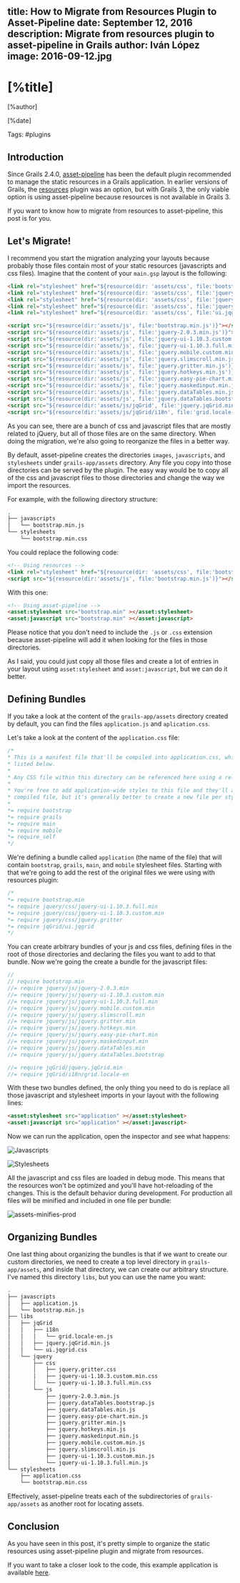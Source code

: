 title: How to Migrate from Resources Plugin to Asset-Pipeline
date: September 12, 2016  
description: Migrate from resources plugin to asset-pipeline in Grails
author: Iván López
image: 2016-09-12.jpg  
---

# [%title]

[%author]

[%date] 

Tags: #plugins

## Introduction

Since Grails 2.4.0, [asset-pipeline](https://grails.org/plugin/asset-pipeline) has been the default plugin recommended to manage the static resources in a Grails application. In earlier versions of Grails, the [resources](http://grails.org/plugin/resources) plugin was an option, but with Grails 3, the only viable option is using asset-pipeline because resources is not available in Grails 3.

If you want to know how to migrate from resources to asset-pipeline, this post is for you.

## Let's Migrate!

I recommend you start the migration analyzing your layouts because probably those files contain most of your static resources (javascripts and css files). Imagine that the content of your `main.gsp` layout is the following:

```html
<link rel="stylesheet" href="${resource(dir: 'assets/css', file:'bootstrap.min.css') }" />
<link rel="stylesheet" href="${resource(dir: 'assets/css', file:'jquery-ui-1.10.3.full.min.css') }" />
<link rel="stylesheet" href="${resource(dir: 'assets/css', file:'jquery-ui-1.10.3.custom.min.css') }" />
<link rel="stylesheet" href="${resource(dir: 'assets/css', file:'jquery.gritter.css') }" />
<link rel="stylesheet" href="${resource(dir: 'assets/css', file:'ui.jqgrid.css') }" />

<script src="${resource(dir:'assets/js', file:'bootstrap.min.js')}"></script>
<script src="${resource(dir:'assets/js', file:'jquery-2.0.3.min.js')}"></script>
<script src="${resource(dir:'assets/js', file:'jquery-ui-1.10.3.custom.min.js') }"></script>
<script src="${resource(dir:'assets/js', file:'jquery-ui-1.10.3.full.min.js') }"></script>
<script src="${resource(dir:'assets/js', file:'jquery.mobile.custom.min.js')}"></script>
<script src="${resource(dir:'assets/js', file:'jquery.slimscroll.min.js')}"></script>
<script src="${resource(dir:'assets/js', file:'jquery.gritter.min.js')}"></script>
<script src="${resource(dir:'assets/js', file:'jquery.hotkeys.min.js')}"></script>
<script src="${resource(dir:'assets/js', file:'jquery.easy-pie-chart.min.js')}"></script>
<script src="${resource(dir:'assets/js', file:'jquery.maskedinput.min.js')}"></script>
<script src="${resource(dir:'assets/js', file:'jquery.dataTables.min.js')}"></script>
<script src="${resource(dir:'assets/js', file:'jquery.dataTables.bootstrap.js')}"></script>
<script src="${resource(dir:'assets/js/jqGrid', file:'jquery.jqGrid.min.js')}"></script>
<script src="${resource(dir:'assets/js/jqGrid/i18n', file:'grid.locale-en.js')}"></script>
```

As you can see, there are a bunch of css and javascript files that are mostly related to jQuery, but all of those files are on the same directory. When doing the migration, we're also going to reorganize the files in a better way.

By default, asset-pipeline creates the directories `images`, `javascripts`, and `stylesheets` under `grails-app/assets` directory. Any file you copy into those directories can be served by the plugin. The easy way would be to copy all of the css and javascript files to those directories and change the way we import the resources.

For example, with the following directory structure:

```bash
.
├── javascripts
│   └── bootstrap.min.js
└── stylesheets
    └── bootstrap.min.css
```

You could replace the following code:

```html
<!-- Using resources -->
<link rel="stylesheet" href="${resource(dir: 'assets/css', file:'bootstrap.min.css') }" />
<script src="${resource(dir:'assets/js', file:'bootstrap.min.js')}"></script>
```

With this one:

```html
<!-- Using asset-pipeline -->
<asset:stylesheet src="bootstrap.min" ></asset:stylesheet>
<asset:javascript src="bootstrap.min" ></asset:javascript>
```

Please notice that you don't need to include the `.js` or `.css` extension because asset-pipeline will add it when looking for the files in those directories.

As I said, you could just copy all those files and create a lot of entries in your layout using `asset:stylesheet` and `asset:javascript`, but we can do it better.

## Defining Bundles

If you take a look at the content of the `grails-app/assets` directory created by default, you can find the files `application.js` and `aplication.css`.

Let's take a look at the content of the `application.css` file:

```css
/*
* This is a manifest file that'll be compiled into application.css, which will include all the files
* listed below.
*
* Any CSS file within this directory can be referenced here using a relative path.
*
* You're free to add application-wide styles to this file and they'll appear at the top of the
* compiled file, but it's generally better to create a new file per style scope.
*
*= require bootstrap
*= require grails
*= require main
*= require mobile
*= require_self
*/
```

We're defining a bundle called `application` (the name of the file) that will contain `bootstrap`, `grails`, `main`, and `mobile` stylesheet files. Starting with that we're going to add the rest of the original files we were using with resources plugin:

```css
/*
*= require bootstrap.min
*= require jquery/css/jquery-ui-1.10.3.full.min
*= require jquery/css/jquery-ui-1.10.3.custom.min
*= require jquery/css/jquery.gritter
*= require jqGrid/ui.jqgrid
*/
```

You can create arbitrary bundles of your js and css files, defining files in the root of those directories and declaring the files you want to add to that bundle. Now we're going the create a bundle for the javascript files:

```javascript
//
// require bootstrap.min
//= require jquery/js/jquery-2.0.3.min
//= require jquery/js/jquery-ui-1.10.3.custom.min
//= require jquery/js/jquery-ui-1.10.3.full.min
//= require jquery/js/jquery.mobile.custom.min
//= require jquery/js/jquery.slimscroll.min
//= require jquery/js/jquery.gritter.min
//= require jquery/js/jquery.hotkeys.min
//= require jquery/js/jquery.easy-pie-chart.min
//= require jquery/js/jquery.maskedinput.min
//= require jquery/js/jquery.dataTables.min
//= require jquery/js/jquery.dataTables.bootstrap

//= require jqGrid/jquery.jqGrid.min
//= require jqGrid/i18n/grid.locale-en
```

With these two bundles defined, the only thing you need to do is replace all those javascript and stylesheet imports in your layout with the following lines:

```html
<asset:stylesheet src="application" ></asset:stylesheet>
<asset:javascript src="application" ></asset:javascript>
```

Now we can run the application, open the inspector and see what happens:

![Javascripts](2016-09-12-img01.jpg)

![Stylesheets](2016-09-12-img02.jpg)

All the javascript and css files are loaded in debug mode. This means that the resources won't be optimized and you'll have hot-reloading of the changes. This is the default behavior during development. For production all files will be minified and included in one file per bundle:

![assets-minifies-prod](2016-09-12-img03.jpg)

## Organizing Bundles

One last thing about organizing the bundles is that if we want to create our custom directories, we need to create a top level directory in `grails-app/assets`, and inside that directory, we can create our arbitrary structure. I've named this directory `libs`, but you can use the name you want:

```bash
.
├── javascripts
│   ├── application.js
│   └── bootstrap.min.js
├── libs
│   ├── jqGrid
│   │   ├── i18n
│   │   │   └── grid.locale-en.js
│   │   ├── jquery.jqGrid.min.js
│   │   └── ui.jqgrid.css
│   └── jquery
│       ├── css
│       │   ├── jquery.gritter.css
│       │   ├── jquery-ui-1.10.3.custom.min.css
│       │   └── jquery-ui-1.10.3.full.min.css
│       └── js
│           ├── jquery-2.0.3.min.js
│           ├── jquery.dataTables.bootstrap.js
│           ├── jquery.dataTables.min.js
│           ├── jquery.easy-pie-chart.min.js
│           ├── jquery.gritter.min.js
│           ├── jquery.hotkeys.min.js
│           ├── jquery.maskedinput.min.js
│           ├── jquery.mobile.custom.min.js
│           ├── jquery.slimscroll.min.js
│           ├── jquery-ui-1.10.3.custom.min.js
│           └── jquery-ui-1.10.3.full.min.js
└── stylesheets
    ├── application.css
    └── bootstrap.min.css
```

Effectively, asset-pipeline treats each of the subdirectories of `grails-app/assets` as another root for locating assets.

## Conclusion

As you have seen in this post, it's pretty simple to organize the static resources using asset-pipeline plugin and migrate from resources.

If you want to take a closer look to the code, this example application is available [here](https://github.com/ilopmar/example-asset-pipeline).



